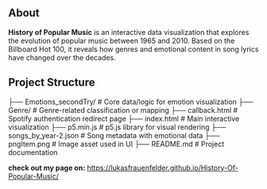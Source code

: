 
## About
**History of Popular Music** is an interactive data visualization that explores the evolution of popular music between 1965 and 2010. Based on the Billboard Hot 100, it reveals how genres and emotional content in song lyrics have changed over the decades.

## Project Structure
├── Emotions_secondTry/ # Core data/logic for emotion visualization
├── Genre/ # Genre-related classification or mapping
├── callback.html # Spotify authentication redirect page
├── index.html # Main interactive visualization
├── p5.min.js # p5.js library for visual rendering
├── songs_by_year-2.json # Song metadata with emotional data
├── pngItem.png # Image asset used in UI
├── README.md # Project documentation


**check out my page on:**
https://lukasfrauenfelder.github.io/History-Of-Popular-Music/

